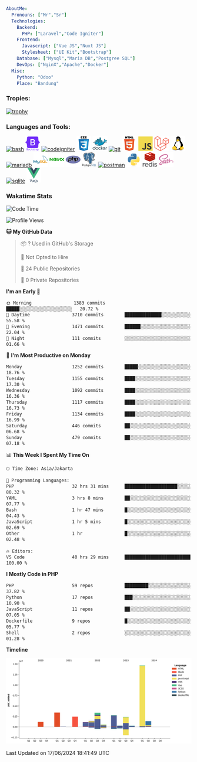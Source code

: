 ```yaml
AboutMe:
  Pronouns: ["Mr","Sr"]
  Technologies:
    Backend:
      PHP: ["Laravel","Code Igniter"]
    Frontend:
      Javascript: ["Vue JS","Nuxt JS"]
      Stylesheet: ["UI Kit","Bootstrap"]
    Database: ["Mysql","Maria DB","Postgree SQL"]
    DevOps: ["NginX","Apache","Docker"]
  Misc:
    Python: "Odoo"
    Place: "Bandung"
```
### Tropies:

[![trophy](https://github-profile-trophy.vercel.app/?username=vheins&rank=-C,-B)](https://github.com/vheins)

### Languages and Tools:

[<img src="https://www.vectorlogo.zone/logos/gnu_bash/gnu_bash-icon.svg" alt="bash" width="40" height="40"/>](https://www.gnu.org/software/bash/)
[<img src="https://raw.githubusercontent.com/devicons/devicon/master/icons/bootstrap/bootstrap-plain-wordmark.svg" alt="bootstrap" width="40" height="40"/>](https://getbootstrap.com)
[<img src="https://cdn.worldvectorlogo.com/logos/codeigniter.svg" alt="codeigniter" width="40" height="40"/>](https://codeigniter.com)
[<img src="https://raw.githubusercontent.com/devicons/devicon/master/icons/css3/css3-original-wordmark.svg" alt="css3" width="40" height="40"/>](https://www.w3schools.com/css/)
[<img src="https://raw.githubusercontent.com/devicons/devicon/master/icons/docker/docker-original-wordmark.svg" alt="docker" width="40" height="40"/>](https://www.docker.com/)
[<img src="https://www.vectorlogo.zone/logos/git-scm/git-scm-icon.svg" alt="git" width="40" height="40"/>](https://git-scm.com/)
[<img src="https://raw.githubusercontent.com/devicons/devicon/master/icons/html5/html5-original-wordmark.svg" alt="html5" width="40" height="40"/>](https://www.w3.org/html/)
[<img src="https://raw.githubusercontent.com/devicons/devicon/master/icons/javascript/javascript-original.svg" alt="javascript" width="40" height="40"/>](https://developer.mozilla.org/en-US/docs/Web/JavaScript)
[<img src="https://raw.githubusercontent.com/devicons/devicon/master/icons/laravel/laravel-original.svg" alt="laravel" width="40" height="40"/>](https://laravel.com/)
[<img src="https://raw.githubusercontent.com/devicons/devicon/master/icons/linux/linux-original.svg" alt="linux" width="40" height="40"/>](https://www.linux.org/)
[<img src="https://www.vectorlogo.zone/logos/mariadb/mariadb-icon.svg" alt="mariadb" width="40" height="40"/>](https://mariadb.org/)
[<img src="https://raw.githubusercontent.com/devicons/devicon/master/icons/mysql/mysql-original-wordmark.svg" alt="mysql" width="40" height="40"/>](https://www.mysql.com/)
[<img src="https://raw.githubusercontent.com/devicons/devicon/master/icons/nginx/nginx-original.svg" alt="nginx" width="40" height="40"/>](https://www.nginx.com)
[<img src="https://raw.githubusercontent.com/devicons/devicon/master/icons/php/php-original.svg" alt="php" width="40" height="40"/>](https://www.php.net)
[<img src="https://raw.githubusercontent.com/devicons/devicon/master/icons/postgresql/postgresql-original-wordmark.svg" alt="postgresql" width="40" height="40"/>](https://www.postgresql.org)
[<img src="https://www.vectorlogo.zone/logos/getpostman/getpostman-icon.svg" alt="postman" width="40" height="40"/>](https://postman.com)
[<img src="https://raw.githubusercontent.com/devicons/devicon/master/icons/python/python-original.svg" alt="python" width="40" height="40"/>](https://www.python.org)
[<img src="https://raw.githubusercontent.com/devicons/devicon/master/icons/redis/redis-original-wordmark.svg" alt="redis" width="40" height="40"/>](https://redis.io)
[<img src="https://raw.githubusercontent.com/devicons/devicon/master/icons/sass/sass-original.svg" alt="sass" width="40" height="40"/>](https://sass-lang.com)
[<img src="https://www.vectorlogo.zone/logos/sqlite/sqlite-icon.svg" alt="sqlite" width="40" height="40"/>](https://www.sqlite.org/)
[<img src="https://raw.githubusercontent.com/devicons/devicon/master/icons/vuejs/vuejs-original-wordmark.svg" alt="vuejs" width="40" height="40"/>](https://vuejs.org/)

### Wakatime Stats

<!--START_SECTION:waka-->
![Code Time](http://img.shields.io/badge/Code%20Time-1%2C525%20hrs%2040%20mins-blue)

![Profile Views](http://img.shields.io/badge/Profile%20Views-0-blue)

**🐱 My GitHub Data** 

> 📦 ? Used in GitHub's Storage 
 > 
> 🚫 Not Opted to Hire
 > 
> 📜 24 Public Repositories 
 > 
> 🔑 0 Private Repositories 
 > 
**I'm an Early 🐤** 

```text
🌞 Morning                1383 commits        █████░░░░░░░░░░░░░░░░░░░░   20.72 % 
🌆 Daytime                3710 commits        ██████████████░░░░░░░░░░░   55.58 % 
🌃 Evening                1471 commits        ██████░░░░░░░░░░░░░░░░░░░   22.04 % 
🌙 Night                  111 commits         ░░░░░░░░░░░░░░░░░░░░░░░░░   01.66 % 
```
📅 **I'm Most Productive on Monday** 

```text
Monday                   1252 commits        █████░░░░░░░░░░░░░░░░░░░░   18.76 % 
Tuesday                  1155 commits        ████░░░░░░░░░░░░░░░░░░░░░   17.30 % 
Wednesday                1092 commits        ████░░░░░░░░░░░░░░░░░░░░░   16.36 % 
Thursday                 1117 commits        ████░░░░░░░░░░░░░░░░░░░░░   16.73 % 
Friday                   1134 commits        ████░░░░░░░░░░░░░░░░░░░░░   16.99 % 
Saturday                 446 commits         ██░░░░░░░░░░░░░░░░░░░░░░░   06.68 % 
Sunday                   479 commits         ██░░░░░░░░░░░░░░░░░░░░░░░   07.18 % 
```


📊 **This Week I Spent My Time On** 

```text
🕑︎ Time Zone: Asia/Jakarta

💬 Programming Languages: 
PHP                      32 hrs 31 mins      ████████████████████░░░░░   80.32 % 
YAML                     3 hrs 8 mins        ██░░░░░░░░░░░░░░░░░░░░░░░   07.77 % 
Bash                     1 hr 47 mins        █░░░░░░░░░░░░░░░░░░░░░░░░   04.43 % 
JavaScript               1 hr 5 mins         █░░░░░░░░░░░░░░░░░░░░░░░░   02.69 % 
Other                    1 hr                █░░░░░░░░░░░░░░░░░░░░░░░░   02.48 % 

🔥 Editors: 
VS Code                  40 hrs 29 mins      █████████████████████████   100.00 % 
```

**I Mostly Code in PHP** 

```text
PHP                      59 repos            █████████░░░░░░░░░░░░░░░░   37.82 % 
Python                   17 repos            ███░░░░░░░░░░░░░░░░░░░░░░   10.90 % 
JavaScript               11 repos            ██░░░░░░░░░░░░░░░░░░░░░░░   07.05 % 
Dockerfile               9 repos             █░░░░░░░░░░░░░░░░░░░░░░░░   05.77 % 
Shell                    2 repos             ░░░░░░░░░░░░░░░░░░░░░░░░░   01.28 % 
```



**Timeline**

![Lines of Code chart](https://raw.githubusercontent.com/vheins/vheins/main/assets/bar_graph.png)


 Last Updated on 17/06/2024 18:41:49 UTC
<!--END_SECTION:waka-->
